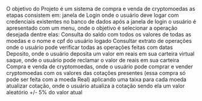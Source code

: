 O objetivo do Projeto é um sistema de compra e venda de cryptomoedas
as etapas consistem em:
janela de Login onde o usuário deve logar com credenciais existentes no banco de dados
após a janela de login o usuário é apresentado com um menu, onde o objetivo é selecionar a operação desejada
dentre elas:
Consulta do saldo com todos os valores de todas as moedas e o nome e cpf do usuário logado
Consultar extrato de operações onde o usuário pode verificar todas as operações feitas com datas
Deposito, onde o usuário deposita um valor em reais em sua carteira virtual
saque, onde o usuário pode reclamar o valor de reais em sua carteira
Compra e venda de cryptomoedas, onde o usuário pode comprar e vender cryptomoedas com os valores das cotações presentes (essa compra só pode ser feita com a moeda Real) aplicando uma taixa para cada moeda
atualizar cotação, onde o usuário atualiza a cotação sendo ela um valor aleatório +/- 5% do valor atual
